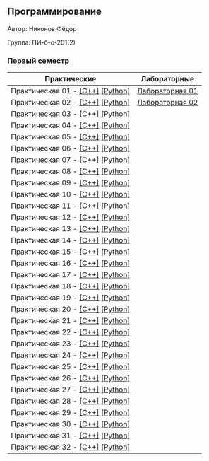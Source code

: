 ## Программирование

Автор: Никонов Фёдор

Группа: ПИ-б-о-201(2)

### Первый семестр

| Практические | Лабораторные |
|--------------|--------------|
| Практическая 01 - [[С++]](./Practice/01/C++/01.cpp) [[Python]](./Practice/01/Python/01.py) |  [Лабораторная 01](./Labs/01/README.md) |
| Практическая 02 - [[С++]](./Practice/02/C++/02.cpp) [[Python]](./Practice/02/Python/02.py) |  [Лабораторная 02](./Labs/02/README.md) |
| Практическая 03 - [[С++]](./Practice/03/C++/03.cpp) [[Python]](./Practice/03/Python/03.py) | |
| Практическая 04 - [[С++]](./Practice/04/C++/04.cpp) [[Python]](./Practice/04/Python/04.py) | |
| Практическая 05 - [[С++]](./Practice/05/C++/05.cpp) [[Python]](./Practice/05/Python/05.py) | |
| Практическая 06 - [[С++]](./Practice/06/C++/06.cpp) [[Python]](./Practice/06/Python/06.py) | |
| Практическая 07 - [[С++]](./Practice/07/C++/07.cpp) [[Python]](./Practice/07/Python/07.py) | |
| Практическая 08 - [[С++]](./Practice/08/C++/08.cpp) [[Python]](./Practice/08/Python/08.py) | |
| Практическая 09 - [[С++]](./Practice/09/C++/09.cpp) [[Python]](./Practice/09/Python/09.py) | |
| Практическая 10 - [[С++]](./Practice/10/C++/10.cpp) [[Python]](./Practice/10/Python/10.py) | |
| Практическая 11 - [[С++]](./Practice/11/C++/11.cpp) [[Python]](./Practice/11/Python/11.py) | |
| Практическая 12 - [[С++]](./Practice/12/C++/12.cpp) [[Python]](./Practice/12/Python/12.py) | |
| Практическая 13 - [[С++]](./Practice/13/C++/13.cpp) [[Python]](./Practice/13/Python/13.py) | |
| Практическая 14 - [[С++]](./Practice/14/C++/14.cpp) [[Python]](./Practice/14/Python/14.py) | |
| Практическая 15 - [[С++]](./Practice/15/C++/15.cpp) [[Python]](./Practice/15/Python/15.py) | |
| Практическая 16 - [[С++]](./Practice/16/C++/16.cpp) [[Python]](./Practice/16/Python/16.py) | |
| Практическая 17 - [[С++]](./Practice/17/C++/17.cpp) [[Python]](./Practice/17/Python/17.py) | |
| Практическая 18 - [[С++]](./Practice/18/C++/18.cpp) [[Python]](./Practice/18/Python/18.py) | |
| Практическая 19 - [[С++]](./Practice/19/C++/19.cpp) [[Python]](./Practice/19/Python/19.py) | |
| Практическая 20 - [[С++]](./Practice/20/C++/20.cpp) [[Python]](./Practice/20/Python/20.py) | |
| Практическая 21 - [[С++]](./Practice/21/C++/21.cpp) [[Python]](./Practice/21/Python/21.py) | |
| Практическая 22 - [[С++]](./Practice/22/C++/22.cpp) [[Python]](./Practice/22/Python/22.py) | |
| Практическая 23 - [[С++]](./Practice/23/C++/23.cpp) [[Python]](./Practice/23/Python/23.py) | |
| Практическая 24 - [[С++]](./Practice/24/C++/24.cpp) [[Python]](./Practice/24/Python/24.py) | |
| Практическая 25 - [[С++]](./Practice/25/C++/25.cpp) [[Python]](./Practice/25/Python/25.py) | |
| Практическая 26 - [[С++]](./Practice/26/C++/26.cpp) [[Python]](./Practice/26/Python/26.py) | |
| Практическая 27 - [[С++]](./Practice/27/C++/27.cpp) [[Python]](./Practice/27/Python/27.py) | |
| Практическая 28 - [[С++]](./Practice/28/C++/28.cpp) [[Python]](./Practice/28/Python/28.py) | |
| Практическая 29 - [[С++]](./Practice/29/C++/29.cpp) [[Python]](./Practice/29/Python/29.py) | |
| Практическая 30 - [[С++]](./Practice/30/C++/30.cpp) [[Python]](./Practice/30/Python/30.py) | |
| Практическая 31 - [[С++]](./Practice/31/C++/31.cpp) [[Python]](./Practice/31/Python/31.py) | |
| Практическая 32 - [[С++]](./Practice/32/C++/32.cpp) [[Python]](./Practice/32/Python/32.py) | |
